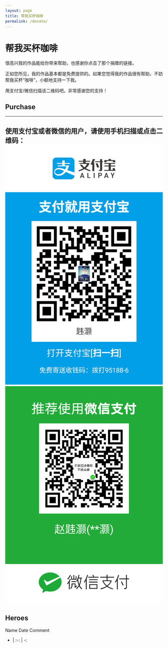 ```yaml
---
layout: page
title: 帮我买杯咖啡
permalink: /donate/
---
```

# 帮我买杯咖啡

很高兴我的作品能给你带来帮助，也感谢你点击了那个捐赠的链接。

正如您所见，我的作品基本都是免费提供的。如果您觉得我的作品很有帮助，不妨帮我买杯“咖啡”，小额地支持一下我。

用支付宝/微信扫描该二维码吧。非常感谢您的支持！

## Purchase

----
使用支付宝或者微信的用户，请使用手机扫描或点击二维码：
![Alipay QR Code](./static/img/alipay.jpg)
![WeChat QR Code](./static/img/wechat.png)
----

## Heroes

Name   Date   Comment 
- | :-: | -: 
